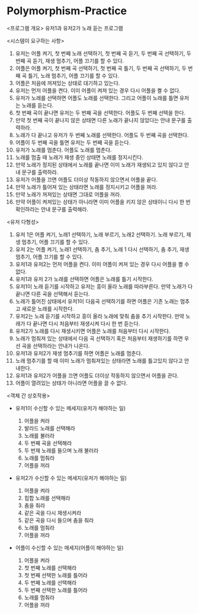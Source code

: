 # Polymorphism-Practice
<프로그램 개요>
유저1과 유저2가 노래 듣는 프로그램

<시스템이 요구하는 사항>
1. 유저는 어플 켜기, 첫 번째 노래 선택하기, 첫 번째 곡 듣기, 두 번째 곡 선택하기, 두 번째 곡 듣기, 재생 멈추기, 어플 끄기를 할 수 있다.
2. 어플은 어플 켜기, 첫 번째 곡 선택하기, 첫 번째 곡 틀기, 두 번째 곡 선택하기, 두 번째 곡 틀기, 노래 멈추기, 어플 끄기를 할 수 있다.
3. 어플은 처음에 꺼져있는 상태로 대기하고 있는다.
4. 유저는 먼저 어플을 켠다. 이미 어플이 켜져 있는 경우 다시 어플을 켤 수 없다.
5. 유저가 노래를 선택하면 어플도 노래를 선택한다. 그리고 어플이 노래를 틀면 유저는 노래를 듣는다.
6. 첫 번째 곡이 끝나면 유저는 두 번째 곡을 선택한다. 어플도 두 번째 선택을 한다.
7. 만약 첫 번째 곡이 끝나지 않은 상태면 다른 노래가 끝나지 않았다는 안내 문구를 출력하라.
8. 노래가 다 끝나고 유저가 두 번째 노래를 선택한다. 어플도 두 번째 곡을 선택한다.
9. 어플이 두 번째 곡을 틀면 유저는 두 번째 곡을 듣는다.
10. 유저가 노래를 멈춘다. 어플도 노래를 멈춘다.
11. 노래를 멈출 때 노래가 재생 중인 상태면 노래를 정지시킨다.
12. 만약 노래가 정지된 상태에서 노래를 끝나면 이미 노래가 재생되고 있지 않다고 안내 문구를 출력하라.
13. 유저가 어플을 끄면 어플도 더이상 작동하지 않으면서 어플을 끝다.
14. 만약 노래가 틀어져 있는 상태라면 노래를 정지시키고 어플을 꺼라.
15. 만약 노래가 꺼져있는 상태면 그대로 어플을 꺼라.
16. 만약 어플이 켜져있는 상태가 아니라면 이미 어플을 키지 않은 상태이니 다시 한 번 확인하라는 안내 문구를 출력해라.


<유저 다형성>
  1. 유저 1은 어플 켜기, 노래1 선택하기, 노래 부르기, 노래2 선택하기. 노래 부르기, 재생 멈추기, 어플 끄기를 할 수 있다.
  2. 유저 2는 어플 켜기, 노래1 선택하기, 춤 추기, 노래 1 다시 선택하기, 춤 추기, 재생 멈추기, 어플 끄기를 할 수 있다.
  3. 유저1과 유저2는 먼저 어플을 켠다. 이미 어플이 켜져 있는 경우 다시 어플을 켤 수 없다.
  4. 유저1과 유저 2가 노래를 선택하면 어플은 노래를 틀기 시작한다.
  5. 유저1이 노래 듣기를 시작하고 유저는 흥이 올라 노래를 따라부른다. 만약 노래가 다 끝나면 다른 곡을 선택해서 듣는다.
  6. 노래가 틀어진 상태에서 유저1이 다음곡 선택하기를 하면 어플은 기존 노래는 멈추고 새로운 노래를 시작한다.
  7. 유저2는 노래 듣기를 시작하고 흥이 올라 노래에 맞춰 춤을 추기 시작한다. 만약 노래가 다 끝나면 다시 처음부터 재생시켜 다시 한 번 듣는다.
  8. 유저2가 노래를 다시 재생시키면 어플은 노래를 처음부터 다시 시작한다.
  9. 노래가 멈춰져 있는 상태에서 다음 곡 선택하기 혹은 처음부터 재생하기를 하면 우선 곡을 선택하라는 안내가 나온다.
  10. 유저1과 유저2가 재생 멈추기를 하면 어플은 노래를 멈춘다.
  11. 노래 멈추기를 할 때 이미 노래가 멈춰져있는 상태라면 노래를 틀고있지 않다고 안내한다.
  12. 유저1과 유저2가 어플을 끄면 어플도 더이상 작동하지 않으면서 어플을 끈다.
  13. 어플이 열려있는 상태가 아니라면 어플을 끌 수 없다.
      

<객체 간 상호작용>
- 유저1이 수신할 수 있는 메세지(유저가 해야하는 일)
  1. 어플을 켜라
  2. 발라드 노래를 선택해라
  3. 노래를 불러라
  4. 두 번째 곡을 선택해라
  5. 두 번재 노래를 들으며 노래 불러라
  6. 노래를 멈춰라
  7. 어플을 꺼라
     
  
- 유저2가 수신할 수 있는 메세지(유저가 해야하는 일)
  1. 어플을 켜라
  2. 힙합 노래를 선택해라
  3. 춤을 춰라
  4. 같은 곡을 다시 재생시켜라
  5. 같은 곡을 다시 들으며 춤을 춰라
  6. 노래를 멈춰라
  7. 어플을 꺼라
     
 
- 어플이 수신할 수 있는 메세지(어플이 해야하는 일)
  1. 어플을 켜라 
  2. 첫 번째 노래를 선택해라 
  3. 첫 번째 선택한 노래를 틀어라 
  4. 두 번째 노래를 선택해라
  5. 두 번째 선택한 노래를 틀어라
  6. 노래를 멈춰라
  7. 어플을 꺼라
